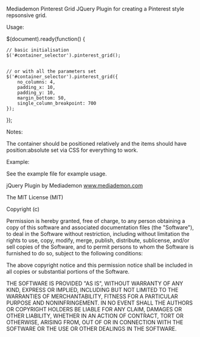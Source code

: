 Mediademon Pinterest Grid
JQuery Plugin for creating a Pinterest style repsonsive grid.

Usage:

$(document).ready(function() {

    // basic initialisation
    $('#container_selector').pinterest_grid();


    // or with all the parameters set
    $('#container_selector').pinterest_grid({
        no_columns: 4,
        padding_x: 10,
        padding_y: 10,
        margin_bottom: 50,
        single_column_breakpoint: 700
    });

});


Notes:

The container should be positioned relatively and the items should have position:absolute set via CSS for everything to work.


Example:

See the example file for example usage.


jQuery Plugin by Mediademon
www.mediademon.com

The MIT License (MIT)

Copyright (c) <year> <copyright holders>

Permission is hereby granted, free of charge, to any person obtaining a copy
of this software and associated documentation files (the "Software"), to deal
in the Software without restriction, including without limitation the rights
to use, copy, modify, merge, publish, distribute, sublicense, and/or sell
copies of the Software, and to permit persons to whom the Software is
furnished to do so, subject to the following conditions:

The above copyright notice and this permission notice shall be included in
all copies or substantial portions of the Software.

THE SOFTWARE IS PROVIDED "AS IS", WITHOUT WARRANTY OF ANY KIND, EXPRESS OR
IMPLIED, INCLUDING BUT NOT LIMITED TO THE WARRANTIES OF MERCHANTABILITY,
FITNESS FOR A PARTICULAR PURPOSE AND NONINFRINGEMENT. IN NO EVENT SHALL THE
AUTHORS OR COPYRIGHT HOLDERS BE LIABLE FOR ANY CLAIM, DAMAGES OR OTHER
LIABILITY, WHETHER IN AN ACTION OF CONTRACT, TORT OR OTHERWISE, ARISING FROM,
OUT OF OR IN CONNECTION WITH THE SOFTWARE OR THE USE OR OTHER DEALINGS IN
THE SOFTWARE.